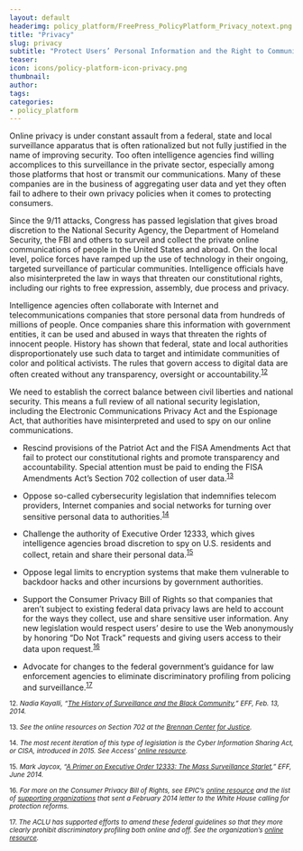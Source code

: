 ```yaml
---
layout: default
headerimg: policy_platform/FreePress_PolicyPlatform_Privacy_notext.png
title: "Privacy"
slug: privacy
subtitle: "Protect Users’ Personal Information and the Right to Communicate in Private"
teaser:
icon: icons/policy-platform-icon-privacy.png
thumbnail:
author:
tags:
categories:
- policy_platform
---
```

Online privacy is under constant assault from a federal, state and local surveillance apparatus that is often rationalized but not fully justified in the name of improving security. Too often intelligence agencies find willing accomplices to this surveillance in the private sector, especially among those platforms that host or transmit our communications. Many of these companies are in the business of aggregating user data and yet they often fail to adhere to their own privacy policies when it comes to protecting consumers.

Since the 9/11 attacks, Congress has passed legislation that gives broad discretion to the National Security Agency, the Department of Homeland Security, the FBI and others to surveil and collect the private online communications of people in the United States and abroad. On the local level, police forces have ramped up the use of technology in their ongoing, targeted surveillance of particular communities. Intelligence officials have also misinterpreted the law in ways that threaten our constitutional rights, including our rights to free expression, assembly, due process and privacy.

Intelligence agencies often collaborate with Internet and telecommunications companies that store personal data from hundreds of millions of people. Once companies share this information with government entities, it can be used and abused in ways that threaten the rights of innocent people. History has shown that federal, state and local authorities disproportionately use such data to target and intimidate communities of color and political activists. The rules that govern access to digital data are often created without any transparency, oversight or accountability.<sup>[12](#12)<sup>

We need to establish the correct balance between civil liberties and national security. This means a full review of all national security legislation, including the Electronic Communications Privacy Act and the Espionage Act, that authorities have misinterpreted and used to spy on our online communications.

 * Rescind provisions of the Patriot Act and the FISA Amendments Act that fail to protect our constitutional rights and promote transparency and accountability. Special attention must be paid to ending the FISA Amendments Act’s Section 702 collection of user data.<sup>[13](#13)<sup>

 * Oppose so-called cybersecurity legislation that indemnifies telecom providers, Internet companies and social networks for turning over sensitive personal data to authorities.<sup>[14](#14)<sup>

 * Challenge the authority of Executive Order 12333, which gives intelligence agencies broad discretion to spy on U.S. residents and collect, retain and share their personal data.<sup>[15](#15)<sup>

 * Oppose legal limits to encryption systems that make them vulnerable to backdoor hacks and other incursions by government authorities.

 * Support the Consumer Privacy Bill of Rights so that companies that aren’t subject to existing federal data privacy laws are held to account for the ways they collect, use and share sensitive user information. Any new legislation would respect users’ desire to use the Web anonymously by honoring “Do Not Track” requests and giving users access to their data upon request.<sup>[16](#16)<sup>

 * Advocate for changes to the federal government’s guidance for law enforcement agencies to eliminate discriminatory profiling from policing and surveillance.<sup>[17](#17)<sup>

<sub><a name="12">12</a>. *Nadia Kayalli, “[The History of Surveillance and the Black Community](https://www.eff.org/deeplinks/2014/02/history-surveillance-and-black-community),” EFF, Feb. 13, 2014.*</sub>

<sub><a name="13">13</a>. *See the online resources on Section 702 at the [Brennan Center for Justice](https://www.brennancenter.org/sites/default/files/analysis/Government%20Surveillance%20Factsheet.pdf).*</sub>

<sub><a name="14">14</a>. *The most recent iteration of this type of legislation is the Cyber Information Sharing Act, or CISA, introduced in 2015. See Access’ [online resource](https://www.accessnow.org/blog/2015/03/04/the-cisa-2.0-frequently-asked-questions-faq).*</sub>

<sub><a name="15">15</a>. *Mark Jaycox, “[A Primer on Executive Order 12333: The Mass Surveillance Starlet](https://www.eff.org/deeplinks/2014/06/primer-executive-order-12333-mass-surveillance-starlet),” EFF, June 2014.*</sub>

<sub><a name="16">16</a>. *For more on the Consumer Privacy Bill of Rights, see EPIC’s [online resource](https://epic.org/privacy/white_house_consumer_privacy_.html) and the list of [supporting organizations](https://epic.org/privacy/Obama-CPBR.pdf) that sent a February 2014 letter to the White House calling for protection reforms.*</sub>

<sub><a name="17">17</a>. *The ACLU has supported efforts to amend these federal guidelines so that they more clearly prohibit discriminatory profiling both online and off. See the organization’s [online resource](https://www.aclu.org/issues/national-security/discriminatory-profiling).*</sub>
